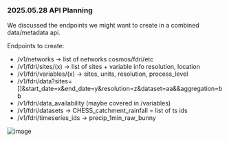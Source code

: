 ### 2025.05.28 API Planning

We discussed the endpoints we might want to create in a combined data/metadata api.

Endpoints to create:
- /v1/networks -> list of networks cosmos/fdri/etc
- /v1/fdri/sites/(x) -> list of sites + variable info resolution, location
- /v1/fdri/variables/(x) -> sites, units, resolution, process_level
- /v1/fdri/data?sites=[]&start_date=x&end_date=y&resolution=z&dataset=aa&&aggregation=bb
- /v1/fdri/data_availability (maybe covered in /variables)
- /v1/fdri/datasets -> CHESS_catchment_rainfall = list of ts ids
- /v1/fdri/timeseries_ids -> precip_1min_raw_bunny

![image](https://github.com/user-attachments/assets/ea7a77c5-86c5-4c47-be7c-39e9909eb130)
